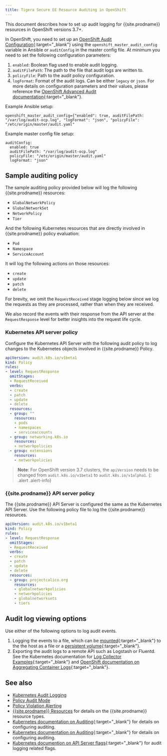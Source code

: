 ```yaml
---
title: Tigera Secure EE Resource Auditing in OpenShift
---
```


This document describes how to set up audit logging for {{site.prodname}}
resources in OpenShift versions 3.7+.

In OpenShift, you need to set up an [OpenShift Audit Configuration](https://docs.openshift.com/container-platform/latest/install_config/master_node_configuration.html#master-node-config-audit-config){:target="_blank"}
using the `openshift_master_audit_config` variable in Ansible or `auditConfig` in the master config file.
At minimum you need to set the following configuration parameters:
1.  `enabled`: Boolean flag used to enable audit logging.
2. `auditFilePath`: The path to the file that audit logs are written to.
3. `policyFile`: Path to the audit policy configuration.
4. `logFormat`: Format of the audit logs. Can be either `legacy` or `json`.
For more details on configuration parameters and their values, please reference the [OpenShift Advanced Audit documentation](https://docs.openshift.com/container-platform/latest/install_config/master_node_configuration.html#master-node-config-advanced-audit){:target="_blank"}.

Example Ansible setup:

```
openshift_master_audit_config={"enabled": true, auditFilePath: "/var/log/audit-ocp.log", "logFormat": "json", "policyFile": "/etc/origin/master/audit.yaml"
```

Example master config file setup:

```
auditConfig:
  enabled: true
  auditFilePath: "/var/log/audit-ocp.log"
  policyFile: "/etc/origin/master/audit.yaml"
  logFormat: "json"
```

## Sample auditing policy

The sample auditing policy provided below will log the following {{site.prodname}} resources:

- `GlobalNetworkPolicy`
- `GlobalNetworkSet`
- `NetworkPolicy`
- `Tier`

And the following Kubernetes resources that are directly involved in {{site.prodname}} policy
evaluation:

- `Pod`
- `Namespace`
- `ServiceAccount`

It will log the following actions on those resources:

- `create`
- `update`
- `patch`
- `delete`

For brevity, we omit the `RequestReceived` stage logging below since we log
the requests as they are processed, rather than when they are received.

We also record the events with their response from the API server at the `RequestResponse` level
for better insights into the request life cycle. 

### Kubernetes API server policy

Configure the Kubernetes API Server with the following audit policy to log changes to the
Kubernetes objects involved in {{site.prodname}} Policy.

```yaml
apiVersion: audit.k8s.io/v1beta1
kind: Policy
rules:
- level: RequestResponse
  omitStages:
  - RequestReceived
  verbs:
  - create
  - patch
  - update
  - delete
  resources:
  - group: ""
    resources:
    - pods
    - namespaces
    - serviceaccounts
  - group: networking.k8s.io
    resources:
    - networkpolicies
  - group: extensions
    resources:
    - networkpolicies
```

> **Note**: For OpenShift version 3.7 clusters, the `apiVersion` needs to be changed from `audit.k8s.io/v1beta1` to `audit.k8s.io/v1alpha1`.
{: .alert .alert-info}

### {{site.prodname}} API server policy

The {{site.prodname}} API Server is configured the same as the Kubernetes API Server.  Use the following policy file to
log the {{site.prodname}} resources.

```yaml
apiVersion: audit.k8s.io/v1beta1
kind: Policy
rules:
- level: RequestResponse
  omitStages:
  - RequestReceived
  verbs:
  - create
  - patch
  - update
  - delete
  resources:
  - group: projectcalico.org
    resources:
    - globalnetworkpolicies
    - networkpolicies
    - globalnetworksets
    - tiers
```

## Audit log viewing options

Use either of the following options to log audit events.

1. Logging the events to a file, which can be [mounted](https://kubernetes.io/docs/concepts/storage/volumes/){:target="_blank"} to the the host as a file or a [persistent volume](https://kubernetes.io/docs/concepts/storage/persistent-volumes/){:target="_blank"}.
1. Exporting the audit logs to a remote API such as Logstash or Fluentd. See the Kubernetes documentation for [Log Collector Examples](https://kubernetes.io/docs/tasks/debug-application-cluster/audit/#log-collector-examples){:target="_blank"} and [OpenShift documentation on Aggregating Container Logs](https://docs.openshift.com/enterprise/3.1/install_config/aggregate_logging.html){:target="_blank"}.


## See also

- [Kubernetes Audit Logging](auditing)
- [Policy Audit Mode](policy-auditing)
- [Policy Violation Alerting](policy-violations)
- [{{site.prodname}} Resources]({{site.baseurl}}/{{page.version}}/reference/calicoctl/resources/) for details on the {{site.prodname}} resource types.
- [Kubernetes documentation on Auditing](https://kubernetes.io/docs/tasks/debug-application-cluster/audit/){:target="_blank"} for details on configuring auditing.
- [Kubernetes documentation on Auditing](https://kubernetes.io/docs/tasks/debug-application-cluster/audit/){:target="_blank"} for details on configuring auditing.
- [Kubernetes documention on API Server flags](https://kubernetes.io/docs/reference/command-line-tools-reference/kube-apiserver/){:target="_blank"}
  for audit logging related flags.
